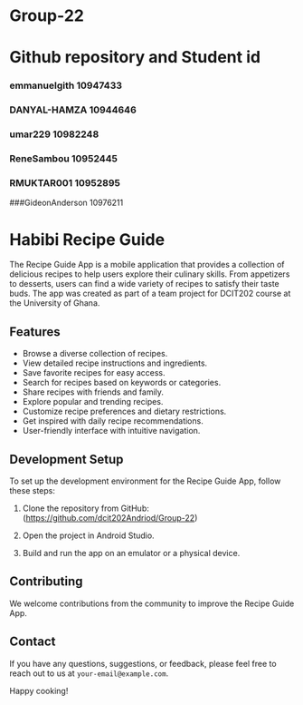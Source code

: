 #  Group-22
# Github repository and Student id
### emmanuelgith  10947433
### DANYAL-HAMZA 10944646
### umar229    10982248
### ReneSambou 10952445
### RMUKTAR001 10952895
###GideonAnderson 10976211
# Habibi Recipe Guide
The Recipe Guide App is a mobile application that provides a collection of delicious recipes to help users explore their culinary skills. From appetizers to desserts, users can find a wide variety of recipes to satisfy their taste buds.
The app was created as part of a team project for DCIT202 course at the University of Ghana.
## Features

- Browse a diverse collection of recipes.
- View detailed recipe instructions and ingredients.
- Save favorite recipes for easy access.
- Search for recipes based on keywords or categories.
- Share recipes with friends and family.
- Explore popular and trending recipes.
- Customize recipe preferences and dietary restrictions.
- Get inspired with daily recipe recommendations.
- User-friendly interface with intuitive navigation.

## Development Setup

To set up the development environment for the Recipe Guide App, follow these steps:
1. Clone the repository from GitHub: (https://github.com/dcit202Andriod/Group-22)

2. Open the project in Android Studio.
3. Build and run the app on an emulator or a physical device.

## Contributing

We welcome contributions from the community to improve the Recipe Guide App. 
## Contact

If you have any questions, suggestions, or feedback, please feel free to reach out to us at `your-email@example.com`.

Happy cooking!



